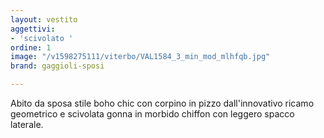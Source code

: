 ```yaml
---
layout: vestito
aggettivi:
- 'scivolato '
ordine: 1
image: "/v1598275111/viterbo/VAL1584_3_min_mod_mlhfqb.jpg"
brand: gaggioli-sposi

---
```

Abito da sposa stile boho chic con corpino in pizzo dall'innovativo ricamo geometrico e scivolata gonna in morbido chiffon con leggero spacco laterale.